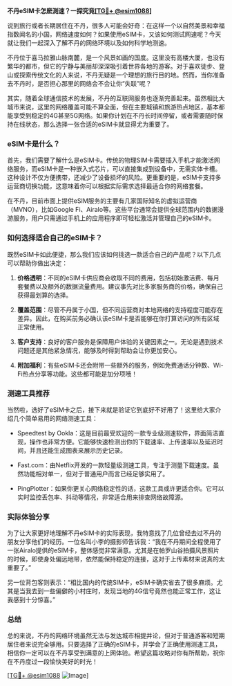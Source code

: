 **不丹eSIM卡怎麽測速？一探究竟[[TG💪+ @esim1088](https://t.me/s/esim1088)]**

说到旅行或者长期居住在不丹，很多人可能会好奇：在这样一个以自然美景和幸福指数闻名的小国，网络速度如何？如果使用eSIM卡，又该如何测试网速呢？今天就让我们一起深入了解不丹的网络环境以及如何科学地测速。

不丹位于喜马拉雅山脉南麓，是一个风景如画的国度。这里没有高楼大厦，也没有繁华的都市，但它的宁静与美丽却深深吸引着世界各地的游客。对于喜欢徒步、登山或探索传统文化的人来说，不丹无疑是一个理想的旅行目的地。然而，当你准备去不丹时，是否担心那里的网络会不会让你“失联”呢？

其实，随着全球通信技术的发展，不丹的互联网服务也逐渐完善起来。虽然相比大城市来说，这里的网络覆盖可能不算全面，但在主要城镇和旅游热点地区，基本都能享受到稳定的4G甚至5G网络。如果你计划在不丹长时间停留，或者需要随时保持在线状态，那么选择一张合适的eSIM卡就显得尤为重要了。

### eSIM卡是什么？

首先，我们需要了解什么是eSIM卡。传统的物理SIM卡需要插入手机才能激活网络服务，而eSIM卡是一种嵌入式芯片，可以直接集成到设备中，无需实体卡槽。这种设计不仅方便携带，还减少了设备损坏的风险。更重要的是，eSIM卡支持多运营商切换功能，这意味着你可以根据实际需求选择最适合你的网络套餐。

在不丹，目前市面上提供eSIM服务的主要有几家国际知名的虚拟运营商（MVNO），比如Google Fi、Airalo等。这些平台通常会提供全球范围内的数据漫游服务，用户只需通过手机上的应用程序即可轻松激活并管理自己的eSIM卡。

### 如何选择适合自己的eSIM卡？

既然eSIM卡如此便捷，那么我们应该如何挑选一款适合自己的产品呢？以下几点可以帮助你做出决定：

1. **价格透明**：不同的eSIM卡供应商会收取不同的费用，包括初始激活费、每月套餐费以及额外的数据流量费用。建议事先对比多家服务商的价格，确保自己获得最划算的选择。
   
2. **覆盖范围**：尽管不丹属于小国，但不同运营商对本地网络的支持程度可能存在差异。因此，在购买前务必确认该eSIM卡是否能够在你打算访问的所有区域正常使用。

3. **客户支持**：良好的客户服务是保障用户体验的关键因素之一。无论是遇到技术问题还是其他紧急情况，能够及时得到帮助会让你更加安心。

4. **附加福利**：有些eSIM卡还会附带一些额外的服务，例如免费通话分钟数、Wi-Fi热点分享等功能。这些都可能是加分项哦！

### 测速工具推荐

当然啦，选好了eSIM卡之后，接下来就是验证它到底好不好用了！这里给大家介绍几个简单易用的网络测速工具：

- Speedtest by Ookla：这是目前最受欢迎的一款专业级测速软件，界面简洁直观，操作也非常方便。它能够快速检测出你的下载速率、上传速率以及延迟时间，并且还能生成图表来展示历史记录。
  
- Fast.com：由Netflix开发的一款轻量级测速工具，专注于测量下载速度。虽然功能相对单一，但对于普通用户而言已经足够实用了。

- PingPlotter：如果你更关心网络稳定性的话，这款工具或许更适合你。它可以实时监控丢包率、抖动等情况，非常适合用来排查网络故障源。

### 实际体验分享

为了让大家更好地理解不丹eSIM卡的实际表现，我特意找了几位曾经去过不丹的朋友分享他们的经历。一位名叫小李的摄影师告诉我：“我在不丹期间全程使用了一张Airalo提供的eSIM卡，整体感觉非常满意。尤其是在帕罗山谷拍摄风景照片的时候，即使身处偏远地带，依然能保持稳定的连接，这对于上传素材来说真的太重要了。”

另一位背包客则表示：“相比国内的传统SIM卡，eSIM卡确实省去了很多麻烦。尤其是当我去到一些偏僻的小村庄时，发现当地的4G信号竟然也能正常工作，这让我感到十分惊喜。”

### 总结

总的来说，不丹的网络环境虽然无法与发达城市相提并论，但对于普通游客和短期居住者来说完全够用。只要选择了正确的eSIM卡，并学会了正确使用测速工具，相信你一定可以在不丹享受到满意的上网体验。希望这篇攻略对你有所帮助，祝你在不丹度过一段愉快美好的时光！

[[TG💪+ @esim1088](https://t.me/s/esim1088) ![Image](https://i.postimg.cc/4NQfJmqS/Snipaste-2025-05-13-00-14-12.png)]